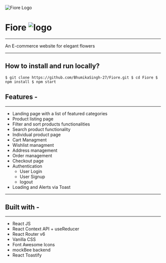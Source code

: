 
![Fiore Logo](https://res.cloudinary.com/dgoldjr3g/image/upload/v1685258825/NegProjects/logo_xx4spr.jpg)
# Fiore ![logo](https://res.cloudinary.com/dgoldjr3g/image/upload/v1685259140/NegProjects/E-commerce/logo1_pskkes.jpg)

***
An E-commerce website for elegant flowers
***

## How to install and run locally?

`$ git clone https://github.com/BhumikaSingh-27/Fiore.git
$ cd Fiore
$ npm install
$ npm start`



## Features -
***
- Landing page with a list of featured categories
- Product listing page
- Filter and sort products functionalities
- Search product functionality
- Individual product page
- Cart Managment
- Wishlist managment
- Address management
- Order management
- Checkout page
- Authentication
    - User Login
    - User Signup
    - logout
- Loading and Alerts via Toast 

***

##  Built with -
***

- React JS
- React Context API + useReducer
- React Router v6
- Vanilla CSS
- Font Awesome Icons
- mockBee backend
- React Toastify

